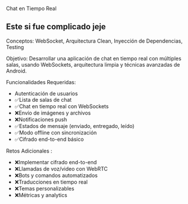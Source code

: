 Chat en Tiempo Real

## Este si fue complicado jeje

Conceptos: WebSocket, Arquitectura Clean, Inyección de Dependencias, Testing 

Objetivo: Desarrollar una aplicación de chat en tiempo real con múltiples salas, usando WebSockets, arquitectura limpia y técnicas avanzadas de Android. 

Funcionalidades Requeridas: 
- Autenticación de usuarios 
 - ✅Lista de salas de chat 
 - ✅Chat en tiempo real con WebSockets 
 - ❌Envío de imágenes y archivos 
 - ❌Notificaciones push 
 - ✅Estados de mensaje (enviado, entregado, leído) 
 - ✅Modo offline con sincronización 
- ✅Cifrado end-to-end básico

Retos Adicionales :
 - ❌Implementar cifrado end-to-end 
 - ❌Llamadas de voz/video con WebRTC 
 - ❌Bots y comandos automatizados 
 - ❌Traducciones en tiempo real 
 - ❌Temas personalizables 
 - ❌Métricas y analytics 

